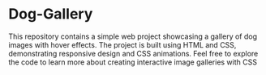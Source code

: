 # Dog-Gallery
This repository contains a simple web project showcasing a gallery of dog images with hover effects. The project is built using HTML and CSS, demonstrating responsive design and CSS animations. Feel free to explore the code to learn more about creating interactive image galleries with CSS
